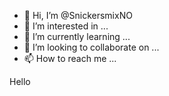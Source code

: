 - 👋 Hi, I’m @SnickersmixNO
- 👀 I’m interested in ...
- 🌱 I’m currently learning ...
- 💞️ I’m looking to collaborate on ...
- 📫 How to reach me ...

<!---
SnickersmixNO/SnickersmixNO is a ✨ special ✨ repository because its `README.md` (this file) appears on your GitHub profile.
You can click the Preview link to take a look at your changes.
--->Hello
